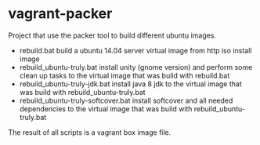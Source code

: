 vagrant-packer
==============

Project that use the packer tool to build different ubuntu images.

- rebuild.bat build a ubuntu 14.04 server virtual image from http iso install image
- rebuild_ubuntu-truly.bat install unity (gnome version) and perform some clean up tasks to the virtual image that was build with rebuild.bat
- rebuild_ubuntu-truly-jdk.bat install java 8 jdk to the virtual image that was build with rebuild_ubuntu-truly.bat
- rebuild_ubuntu-truly-softcover.bat install softcover and all needed dependencies to the virtual image that was build with rebuild_ubuntu-truly.bat

The result of all scripts is a vagrant box image file.
